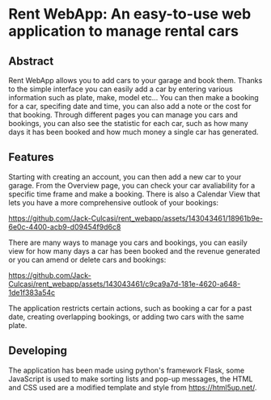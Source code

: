 # Rent WebApp: An easy-to-use web application to manage rental cars
## Abstract
Rent WebApp allows you to add cars to your garage and book them. Thanks to the simple interface you can easily add a car by entering various information such as plate, make, model etc... 
You can then make a booking for a car, specifing date and time, you can also add a note or the cost for that booking. 
Through different pages you can manage you cars and bookings, you can also see the statistic for each car, such as how many days it has been booked and how much money a single car has generated.
## Features
Starting with creating an account, you can then add a new car to your garage. From the Overview page, you can check your car avaliability for a specific time frame and make a booking. 
There is also a Calendar View that lets you have a more comprehensive outlook of your bookings: 

https://github.com/Jack-Culcasi/rent_webapp/assets/143043461/18961b9e-6e0c-4400-acb9-d09454f9d6c8

There are many ways to manage you cars and bookings, you can easily view for how many days a car has been booked and the revenue generated or you can amend or delete cars and bookings:

https://github.com/Jack-Culcasi/rent_webapp/assets/143043461/c9ca9a7d-181e-4620-a648-1de1f383a54c

The application restricts certain actions, such as booking a car for a past date, creating overlapping bookings, or adding two cars with the same plate.

## Developing
The application has been made using python's framework Flask, some JavaScript is used to make sorting lists and pop-up messages, the HTML and CSS used are a modified template and style from https://html5up.net/.
